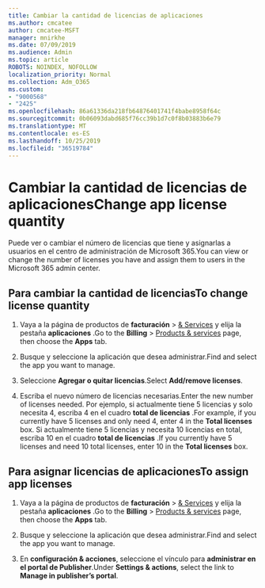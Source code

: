 ```yaml
---
title: Cambiar la cantidad de licencias de aplicaciones
ms.author: cmcatee
author: cmcatee-MSFT
manager: mnirkhe
ms.date: 07/09/2019
ms.audience: Admin
ms.topic: article
ROBOTS: NOINDEX, NOFOLLOW
localization_priority: Normal
ms.collection: Adm_O365
ms.custom:
- "9000568"
- "2425"
ms.openlocfilehash: 86a61336da218fb64876401741f4babe8958f64c
ms.sourcegitcommit: 0b06093dabd685f76cc39b1d7c0f8b03883b6e79
ms.translationtype: MT
ms.contentlocale: es-ES
ms.lasthandoff: 10/25/2019
ms.locfileid: "36519784"
---
```

# <a name="change-app-license-quantity"></a><span data-ttu-id="b9cbd-102">Cambiar la cantidad de licencias de aplicaciones</span><span class="sxs-lookup"><span data-stu-id="b9cbd-102">Change app license quantity</span></span>

<span data-ttu-id="b9cbd-103">Puede ver o cambiar el número de licencias que tiene y asignarlas a usuarios en el centro de administración de Microsoft 365.</span><span class="sxs-lookup"><span data-stu-id="b9cbd-103">You can view or change the number of licenses you have and assign them to users in the Microsoft 365 admin center.</span></span> 

## <a name="to-change-license-quantity"></a><span data-ttu-id="b9cbd-104">Para cambiar la cantidad de licencias</span><span class="sxs-lookup"><span data-stu-id="b9cbd-104">To change license quantity</span></span>

1. <span data-ttu-id="b9cbd-105">Vaya a la página de productos de **facturación** > [& Services](https://go.microsoft.com/fwlink/p/?linkid=842054) y elija la pestaña **aplicaciones** .</span><span class="sxs-lookup"><span data-stu-id="b9cbd-105">Go to the **Billing** > [Products & services](https://go.microsoft.com/fwlink/p/?linkid=842054) page, then choose the **Apps** tab.</span></span>

2. <span data-ttu-id="b9cbd-106">Busque y seleccione la aplicación que desea administrar.</span><span class="sxs-lookup"><span data-stu-id="b9cbd-106">Find and select the app you want to manage.</span></span>  

3. <span data-ttu-id="b9cbd-107">Seleccione **Agregar o quitar licencias**.</span><span class="sxs-lookup"><span data-stu-id="b9cbd-107">Select **Add/remove licenses**.</span></span>

4. <span data-ttu-id="b9cbd-108">Escriba el nuevo número de licencias necesarias.</span><span class="sxs-lookup"><span data-stu-id="b9cbd-108">Enter the new number of licenses needed.</span></span> <span data-ttu-id="b9cbd-109">Por ejemplo, si actualmente tiene 5 licencias y solo necesita 4, escriba 4 en el cuadro **total de licencias** .</span><span class="sxs-lookup"><span data-stu-id="b9cbd-109">For example, if you currently have 5 licenses and only need 4, enter 4 in the **Total licenses** box.</span></span> <span data-ttu-id="b9cbd-110">Si actualmente tiene 5 licencias y necesita 10 licencias en total, escriba 10 en el cuadro **total de licencias** .</span><span class="sxs-lookup"><span data-stu-id="b9cbd-110">If you currently have 5 licenses and need 10 total licenses, enter 10 in the **Total licenses** box.</span></span>

## <a name="to-assign-app-licenses"></a><span data-ttu-id="b9cbd-111">Para asignar licencias de aplicaciones</span><span class="sxs-lookup"><span data-stu-id="b9cbd-111">To assign app licenses</span></span>

1. <span data-ttu-id="b9cbd-112">Vaya a la página de productos de **facturación** > [& Services](https://go.microsoft.com/fwlink/p/?linkid=842054) y elija la pestaña **aplicaciones** .</span><span class="sxs-lookup"><span data-stu-id="b9cbd-112">Go to the **Billing** > [Products & services](https://go.microsoft.com/fwlink/p/?linkid=842054) page, then choose the **Apps** tab.</span></span>

2. <span data-ttu-id="b9cbd-113">Busque y seleccione la aplicación que desea administrar.</span><span class="sxs-lookup"><span data-stu-id="b9cbd-113">Find and select the app you want to manage.</span></span>  

3. <span data-ttu-id="b9cbd-114">En **configuración & acciones**, seleccione el vínculo para **administrar en el portal de Publisher**.</span><span class="sxs-lookup"><span data-stu-id="b9cbd-114">Under **Settings & actions**, select the link to **Manage in publisher’s portal**.</span></span>